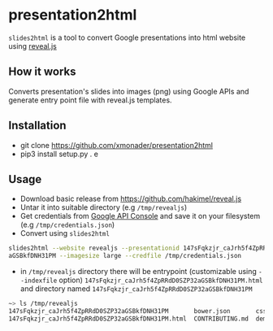 # presentation2html

`slides2html` is a tool to convert Google presentations into html website using [reveal.js](https://revealjs.com)

## How it works

Converts presentation's slides into images (png) using Google APIs and generate entry point file with reveal.js templates.


## Installation
- git clone https://github.com/xmonader/presentation2html
- pip3 install setup.py . e 

## Usage

- Download basic release from https://github.com/hakimel/reveal.js 
- Untar it into suitable directory (e.g `/tmp/revealjs`)
- Get credentials from [Google API Console](https://console.developers.google.com/apis/credentials) and save it on your filesystem (e.g `/tmp/credentials.json`)
- Convert using `slides2html`
```bash
slides2html --website revealjs --presentationid 147sFqkzjr_caJrh5f4ZpRRdD0SZP32
aGSBkfDNH31PM --imagesize large --credfile /tmp/credentials.json
```

- in `/tmp/revealjs` directory there will be entrypoint (customizable using `--indexfile` option) `147sFqkzjr_caJrh5f4ZpRRdD0SZP32aGSBkfDNH31PM.html` and directory named `147sFqkzjr_caJrh5f4ZpRRdD0SZP32aGSBkfDNH31PM`

```bash
~> ls /tmp/revealjs
147sFqkzjr_caJrh5f4ZpRRdD0SZP32aGSBkfDNH31PM       bower.json       css        Gruntfile.js  js   LICENSE       plugin     revealjs
147sFqkzjr_caJrh5f4ZpRRdD0SZP32aGSBkfDNH31PM.html  CONTRIBUTING.md  demo.html  index.html    lib  package.json  README.md  test
```